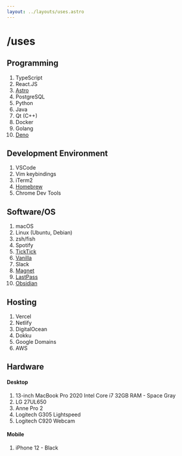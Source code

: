```yaml
---
layout: ../layouts/uses.astro
---
```


# /uses

## Programming

1. TypeScript
2. React.JS
3. [Astro](https://astro.build/)
4. PostgreSQL
5. Python
6. Java
7. Qt (C++)
8. Docker
9. Golang
10. [Deno](https://deno.land/)

## Development Environment

1. VSCode
2. Vim keybindings
3. iTerm2
4. [Homebrew](https://brew.sh/)
5. Chrome Dev Tools

## Software/OS

1. macOS
2. Linux (Ubuntu, Debian)
3. zsh/fish
4. Spotify
5. [TickTick](https://ticktick.com/?language=en_US)
6. [Vanilla](https://matthewpalmer.net/vanilla/)
7. Slack
8. [Magnet](https://apps.apple.com/us/app/magnet/id441258766?mt=12)
9. [LastPass](https://www.lastpass.com/)
10. [Obsidian](https://obsidian.md/)

## Hosting

1. Vercel
2. Netlify
3. DigitalOcean
4. Dokku
5. Google Domains
6. AWS

## Hardware

#### Desktop

1. 13-inch MacBook Pro 2020 Intel Core i7 32GB RAM - Space Gray
2. LG 27UL650
3. Anne Pro 2
4. Logitech G305 Lightspeed
5. Logitech C920 Webcam

#### Mobile

1. iPhone 12 - Black
